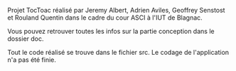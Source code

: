 Projet TocToac réalisé par Jeremy Albert, Adrien Aviles, Geoffrey Senstost et Rouland Quentin 
dans le cadre du cour ASCI à l'IUT de Blagnac.

Vous pouvez retrouver toutes les infos sur la partie conception dans le dossier doc.

Tout le code réalisé se trouve dans le fichier src. Le codage de l'application n'a pas été finie.

